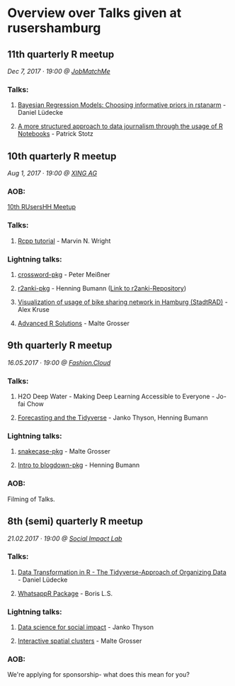 # Overview over Talks given at rusershamburg

## 11th quarterly R meetup

*Dec 7, 2017 · 19:00 @ [JobMatchMe](https://www.jobmatch.me/)*

### Talks:

1. [Bayesian Regression Models: Choosing informative priors in rstanarm](https://strengejacke.wordpress.com/2017/12/08/bayesian-regression-modelling-in-r-choosing-informative-priors-in-rstanarm-rstats/) - Daniel Lüdecke

2. [A more structured approach to data journalism through the usage of R Notebooks](https://github.com/PatrickStotz/2017.12_data_journalism_R_Notebooks/blob/master/2017.12%20-%20DDJ%20and%20R%20Notebooks.pdf) - Patrick Stotz


## 10th quarterly R meetup

*Aug 1, 2017 · 19:00 @ [XING AG](http://xing.com)*

### AOB:

[10th RUsersHH Meetup](https://github.com/rusershamburg/meetup-10/blob/master/RUsersHH10thMeetup.pdf)

### Talks:

1. [Rcpp tutorial](https://github.com/mnwright/Rcpp-tutorial) - Marvin N. Wright

### Lightning talks:

1. [crossword-pkg](https://github.com/petermeissner/crossword) - Peter Meißner

2. [r2anki-pkg](r2anki_presentation.pdf) - Henning Bumann ([Link to r2anki-Repository](https://github.com/henningsway/r2anki))

3. [Visualization of usage of bike sharing network in Hamburg (StadtRAD)](https://github.com/kruse-alex/bike_sharing) - Alex Kruse 

4. [Advanced R Solutions](AdvancedRSolutions_LightningTalk_UseR2017.pdf) - Malte Grosser


## 9th quarterly R meetup

*16.05.2017 · 19:00 @ [Fashion.Cloud](http://fashion.cloud)*

### Talks:

1. H2O Deep Water - Making Deep Learning Accessible to Everyone - Jo-fai Chow

2. [Forecasting and the Tidyverse](https://github.com/henningsway/tidyforecast) - Janko Thyson, Henning Bumann

### Lightning talks:

1. [snakecase-pkg](https://github.com/rusershamburg/meetup-repo/blob/master/meetup-09/20170516_snakecase_pkg.pdf) - Malte Grosser

2. [Intro to blogdown-pkg](https://github.com/henningsway/Tokyo.R) - Henning Bumann

### AOB:

Filming of Talks.


## 8th (semi) quarterly R meetup

*21.02.2017 · 19:00 @ [Social Impact Lab](http://hamburg.socialimpactlab.eu/kontakt)*

### Talks:

1. [Data Transformation in R - The Tidyverse-Approach of Organizing Data](https://github.com/rusershamburg/meetup-repo/blob/master/meetup-08/20170221_data_transformation_and_exploration.pdf) - Daniel Lüdecke

2. [WhatsappR Package](https://github.com/rusershamburg/meetup-8/blob/master/20170221_WhatsAppR_package.pdf) - Boris L.S.

### Lightning talks:

1. [Data science for social impact](https://github.com/rusershamburg/meetup-8/blob/master/20170221_data_science_for_social_impact.pdf) - Janko Thyson

2. [Interactive spatial clusters](https://github.com/rusershamburg/meetup-8/blob/master/20170221_interactive_spatial_clusters.pdf) - Malte Grosser

### AOB:

We're applying for sponsorship- what does this mean for you?
